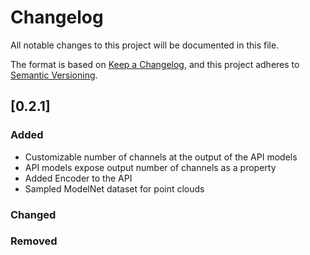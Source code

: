 # Changelog
All notable changes to this project will be documented in this file.

The format is based on [Keep a Changelog](https://keepachangelog.com/en/1.0.0/),
and this project adheres to [Semantic Versioning](https://semver.org/spec/v2.0.0.html).


## [0.2.1]
### Added
- Customizable number of channels at the output of the API models
- API models expose output number of channels as a property
- Added Encoder to the API
- Sampled ModelNet dataset for point clouds

### Changed

### Removed
